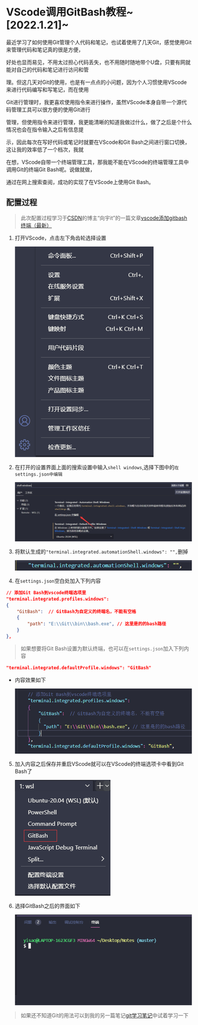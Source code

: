 # VScode调用GitBash教程~[2022.1.21]~
最近学习了如何使用Git管理个人代码和笔记，也试着使用了几天Git，感觉使用Git来管理代码和笔记真的很是方便，

好处也显而易见，不用太过担心代码丢失，也不用随时随地带个U盘，只要有网就能对自己的代码和笔记进行访问和管

理。但这几天对Git的使用，也是有一点点的小问题，因为个人习惯使用VScode来进行代码编写和写笔记，而在使用

Git进行管理时，我更喜欢使用指令来进行操作，虽然VScode本身自带一个源代码管理工具可以很方便的使用Git进行

管理，但使用指令来进行管理，我更能清晰的知道我做过什么，做了之后是个什么情况也会在指令输入之后有信息提

示，因此每次在写好代码或笔记时就要在VScode和Git Bash之间进行窗口切换，这让我的效率低了一个档次，我就

在想，VScode自带一个终端管理工具，那我能不能在VScode的终端管理工具中调用Git的终端Git Bash呢。说做就做，

通过在网上搜索查阅，成功的实现了在VScode上使用Git Bash。

## 配置过程
> 此次配置过程学习于[CSDN](https://www.csdn.net/)的博主“向宇it”的一篇文章[vscode添加gitbash终端（最新）](https://blog.csdn.net/qq_36303853/article/details/104067540)
1. 打开VScode，点击左下角齿轮选择设置

    ![选项管理](../img/024.png)

2. 在打开的设置界面上面的搜索设置中输入`shell windows`,选择下图中的`在settings.json中编辑`

    ![设置界面](../img/025.png)

3. 将默认生成的`"terminal.integrated.automationShell.windows": "",`删掉

    ![默认生成的语句](../img/026.png)

4. 在`settings.json`空白处加入下列内容
```json
// 添加Git Bash到vscode终端选项里
"terminal.integrated.profiles.windows": 
{
    "GitBash":  // GitBash为自定义的终端名，不能有空格
    {
        "path": "E:\\Git\\bin\\bash.exe", // 这里是的的bash路径
    }
},
```
> 如果想要将Git Bash设置为默认终端，也可以在`settings.json`加入下列内容
```json
"terminal.integrated.defaultProfile.windows": "GitBash"
```
- 内容效果如下

    ![settings.json](../img/027.png)

5. 加入内容之后保存并重启VScode就可以在VScode的终端选项卡中看到Git Bash了

    ![终端选项卡](../img/028.png)

6. 选择GitBash之后的界面如下

    ![GitBash](../img/029.png)

> 如果还不知道Git的用法可以到我的另一篇笔记[git学习笔记](../study/git学习笔记.md)中试着学习一下


